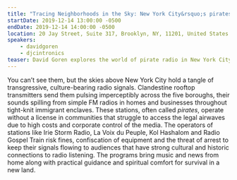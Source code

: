 ```yaml
---
title: "Tracing Neighborhoods in the Sky: New York City&rsquo;s pirates of the airwaves"
startDate: 2019-12-14 13:00:00 -0500
endDate: 2019-12-14 14:00:00 -0500
location: 20 Jay Street, Suite 317, Brooklyn, NY, 11201, United States
speakers:
    - davidgoren
    - djcintronics
teaser: David Goren explores the world of pirate radio in New York City past and present through the [Brooklyn Pirate Radio Sound Map](https://www.pirateradiomap.com/) project and conversation with DJ Cintronics, founder of the legendary hip hop pirate station WBAD. Today well over 100 unlicensed radio stations break the law to bring music and news from home to 1<sup>st</sup> and 2<sup>nd</sup> generation immigrant neighborhoods, along with practical guidance and spiritual comfort for survival in a new land.
---
```


You can&rsquo;t see them, but the skies above New York City hold a tangle of transgressive, culture-bearing radio signals. Clandestine rooftop transmitters send them pulsing imperceptibly across the five boroughs, their sounds spilling from simple FM radios in homes and businesses throughout tight-knit immigrant enclaves. These stations, often called *pirates*, operate without a license in communities that struggle to access the legal airwaves due to high costs and corporate control of the media. The operators of stations like Irie Storm Radio, La Voix du Peuple, Kol Hashalom and Radio Gospel Train risk fines, confiscation of equipment and the threat of arrest to keep their signals flowing to audiences that have strong cultural and historic connections to radio listening. The programs bring music and news from home along with practical guidance and spiritual comfort for survival in a new land.
